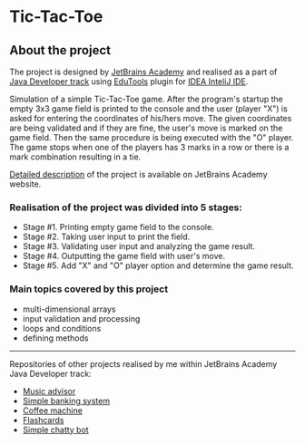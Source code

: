 # Tic-Tac-Toe

## About the project

The project is designed by [JetBrains Academy](https://www.jetbrains.com/academy/) and realised as a part of [Java Developer track](https://hyperskill.org/onboarding) using [EduTools](https://plugins.jetbrains.com/plugin/10081-edutools) plugin for [IDEA InteliJ IDE](https://www.jetbrains.com/idea/).

Simulation of a simple Tic-Tac-Toe game. After the program's startup the empty 3x3 game field is printed to the console and the user (player "X") is asked for entering the coordinates of his/hers move. The given coordinates are being validated and if they are fine, the user's move is marked on the game field. Then the same procedure is being executed with the "O" player. The game stops when one of the players has 3 marks in a row or there is a mark combination resulting in a tie.

[Detailed description](https://hyperskill.org/projects/48) of the project is available on JetBrains Academy website.

### Realisation of the project was divided into 5 stages:
- Stage #1. Printing empty game field to the console.
- Stage #2. Taking user input to print the field.
- Stage #3. Validating user input and analyzing the game result.
- Stage #4. Outputting the game field with user's move.
- Stage #5. Add "X" and "O" player option and determine the game result.

### Main topics covered by this project
- multi-dimensional arrays
- input validation and processing
- loops and conditions
- defining methods
___
Repositories of other projects realised by me within JetBrains Academy Java Developer track:
- [Music advisor](https://github.com/WojciechChrzastek/jba-music-advisor)
- [Simple banking system](https://github.com/WojciechChrzastek/jba-simple-banking-system)
- [Coffee machine](https://github.com/WojciechChrzastek/jba-coffee-machine)
- [Flashcards](https://github.com/WojciechChrzastek/jba-flashcards)
- [Simple chatty bot](https://github.com/WojciechChrzastek/jba-simple-chatty-bot)